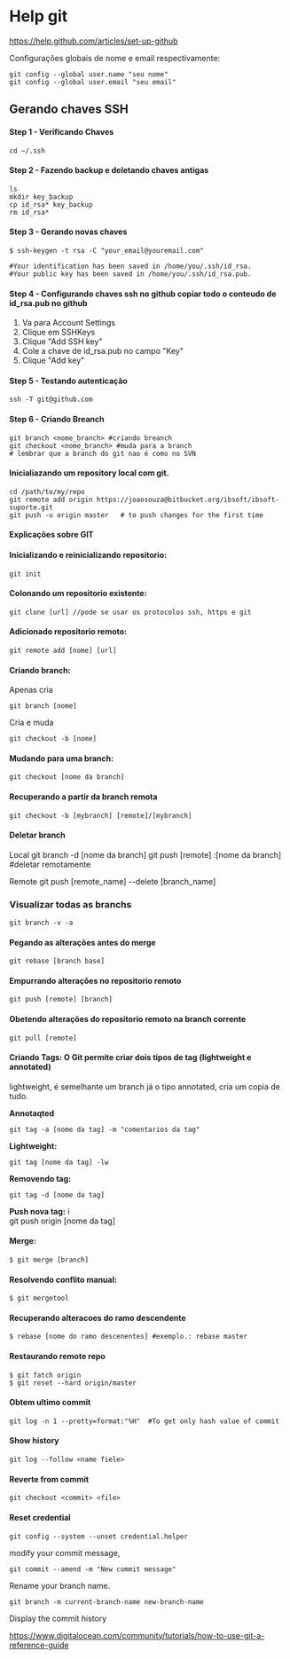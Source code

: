 # Help git

https://help.github.com/articles/set-up-github

Configurações globais de nome e email respectivamente:

	git config --global user.name "seu nome"
	git config --global user.email "seu email"


## Gerando chaves SSH

#### Step 1 - Verificando Chaves
	
	cd ~/.ssh 

#### Step 2 - Fazendo backup e deletando chaves antigas
	
	ls
  	mkdir key_backup
  	cp id_rsa* key_backup
  	rm id_rsa*
  
#### Step 3 - Gerando novas chaves
  	$ ssh-keygen -t rsa -C "your_email@youremail.com"
  
  	#Your identification has been saved in /home/you/.ssh/id_rsa.
  	#Your public key has been saved in /home/you/.ssh/id_rsa.pub.

#### Step 4 - Configurando chaves ssh no github copiar todo o conteudo de id_rsa.pub no github
	
1. Va para Account Settings
2. Clique em SSHKeys
3. Clique "Add SSH key"
4. Cole a chave de  id_rsa.pub no campo "Key"
5. Clique "Add key"

#### Step 5 - Testando autenticação
	
	ssh -T git@github.com

#### Step 6 -  Criando Breanch
	
	git branch <nome_branch> #criando breanch
	git checkout <nome_branch> #muda para a branch
	# lembrar que a branch do git nao é como no SVN
	

#### Inicialiazando um repository local com git.

	cd /path/to/my/repo
	git remote add origin https://joaosouza@bitbucket.org/ibsoft/ibsoft-suporte.git
	git push -u origin master   # to push changes for the first time

  

#### Explicações sobre GIT
 
#### Inicializando e reinicializando repositorio:

 	git init
 
#### Colonando um repositorio existente:

 	git clone [url] //pode se usar os protocolos ssh, https e git

#### Adicionado repositorio remoto:

 	git remote add [nome] [url]

#### Criando branch:

Apenas cria
  	
	git branch [nome]

Cria e muda

 	git checkout -b [nome]

#### Mudando para uma branch:

	git checkout [nome da branch]

#### Recuperando a partir da branch remota
  
	git checkout -b [mybranch] [remote]/[mybranch]

#### Deletar branch

Local
  	git branch -d [nome da branch]
  	git push [remote] :[nome da branch] #deletar remotamente

Remote
	git push [remote_name] --delete [branch_name]

### Visualizar todas as branchs

	git branch -v -a

#### Pegando as alterações antes do merge

	git rebase [branch base]

#### Empurrando alterações no repositorio remoto

	git push [remote] [branch]

#### Obetendo alterações do repositorio remoto na branch corrente

	git pull [remote]


#### Criando Tags: O Git permite criar dois tipos de tag (lightweight e  annotated)

lightweight, é semelhante  um branch já o tipo annotated, cria um copia de tudo.

**Annotaqted**

	git tag -a [nome da tag] -m "comentarios da tag"

**Lightweight:**

	git tag [nome da tag] -lw

**Removendo tag:**

	git tag -d [nome da tag] 

**Push nova tag:**
i	
	git push origin [nome da tag]

#### Merge:

	$ git merge [branch]

#### Resolvendo conflito manual:

	$ git mergetool

#### Recuperando alteracoes do ramo descendente

	$ rebase [nome do ramo descenentes] #exemplo.: rebase master

#### Restaurando remote repo

	$ git fatch origin
	$ git reset --hard origin/master

#### Obtem ultimo commit

	git log -n 1 --pretty=format:"%H"  #To get only hash value of commit

#### Show history 
	
	git log --follow <name fiele>

#### Reverte from commit

	git checkout <commit> <file>
	

#### Reset credential

	git config --system --unset credential.helper


modify your commit message,

	git commit --amend -m "New commit message"

Rename your branch name.

	git branch -m current-branch-name new-branch-name

Display the commit history

	
https://www.digitalocean.com/community/tutorials/how-to-use-git-a-reference-guide
